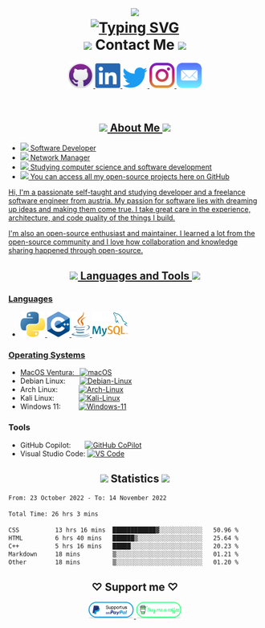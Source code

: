 <h1 align = "center">
<img src="https://emojipedia-us.s3.dualstack.us-west-1.amazonaws.com/thumbs/160/apple/325/waving-hand_1f44b.png" height="60em" align="center"/></br>
<a href="https://git.io/typing-svg"><img src="https://readme-typing-svg.demolab.com?font=Fira+Code&pause=500&color=28A125&center=true&vCenter=true&width=435&lines=Hey+there!+I'm+Chaos+%3A);%3E+github.com%2Fallmightychaos" alt="Typing SVG" /></a>

</br>

<img src="https://emojipedia-us.s3.dualstack.us-west-1.amazonaws.com/thumbs/120/apple/325/closed-mailbox-with-raised-flag_1f4eb.png" height="40em"/>
 Contact Me 
<img src="https://emojipedia-us.s3.dualstack.us-west-1.amazonaws.com/thumbs/120/apple/325/closed-mailbox-with-raised-flag_1f4eb.png" height="40em"/</br>
</h1>

<p align="center">
<a href="https://www.github.com/allmightychaos" target="_blank">
      <img width="50em" alt="Chaos' GitHub Profile" src="https://github.com/allmightychaos/.github/blob/main/.resources/socials/github-icon.svg"/>
<a href="https://www.linkedin.com/in/chaos3003/" target="_blank">
      <img width="50em" alt="Chaos' Linkedin" src="https://github.com/allmightychaos/.github/blob/main/.resources/socials/linkedin.svg"/>
<a href="https://twitter.com/allmightychaos" target="_blank">
      <img width="50em" alt="Chaos' Twitter" src="https://github.com/allmightychaos/.github/blob/main/.resources/socials/twitter.svg"/>
<a href="https://instagram.com/allmighty.chaos" target="_blank">
      <img width="50em" alt="Chaos' Instagram" src="https://github.com/allmightychaos/.github/blob/main/.resources/socials/instagram.svg"/>
<a href="mailto:weghofer.sam@icloud.com" target="_blank">
      <img width="50em" alt="Chaos' E-Mail" src="https://github.com/allmightychaos/.github/blob/main/.resources/socials/mailto.svg"/>
 </br> </br> </br>
</p>

<h2 align = "center">
<img src="https://emojipedia-us.s3.dualstack.us-west-1.amazonaws.com/thumbs/120/apple/325/open-book_1f4d6.png" height="30em"/> 
 About Me 
<img src="https://emojipedia-us.s3.dualstack.us-west-1.amazonaws.com/thumbs/120/apple/325/open-book_1f4d6.png" height="30em"/> </br>
</h2>

- <img src="https://emojipedia-us.s3.dualstack.us-west-1.amazonaws.com/thumbs/120/apple/325/desktop-computer_1f5a5-fe0f.png" height="20em"/> Software Developer
- <img src="https://emojipedia-us.s3.dualstack.us-west-1.amazonaws.com/thumbs/120/apple/325/man-technologist_1f468-200d-1f4bb.png" height="20em"/> Network Manager
- <img src="https://emojipedia-us.s3.dualstack.us-west-1.amazonaws.com/thumbs/120/apple/325/graduation-cap_1f393.png" height="20em"/> Studying computer science and software development
- <img src="https://emojipedia-us.s3.dualstack.us-west-1.amazonaws.com/thumbs/120/whatsapp/326/globe-with-meridians_1f310.png" height="20em"/> You can access all my open-source projects here on GitHub

Hi, I'm a passionate self-taught and studying developer and a freelance software engineer from austria. 
My passion for software lies with dreaming up ideas and making them come true.
I take great care in the experience, architecture, and code quality of the things I build.

I'm also an open-source enthusiast and maintainer. 
I learned a lot from the open-source community and I love how collaboration and knowledge sharing happened through open-source.

<h2 align = "center">
<img src="https://emojipedia-us.s3.dualstack.us-west-1.amazonaws.com/thumbs/120/apple/325/hammer_1f528.png" height="25em"/> 
 Languages and Tools 
<img src="https://emojipedia-us.s3.dualstack.us-west-1.amazonaws.com/thumbs/120/apple/325/hammer_1f528.png" height="25em"/></br>
</h2>

### Languages
- <code><img height="50" src="https://github.com/allmightychaos/.github/blob/main/.resources/languages/python.svg"></code>
<code><img height="50" src="https://github.com/allmightychaos/.github/blob/main/.resources/languages/cpp.svg"></code>
<code><img height="50" src="https://github.com/allmightychaos/.github/blob/main/.resources/languages/java.svg"></code>
<code><img height="50" src="https://github.com/allmightychaos/.github/blob/main/.resources/languages/mysql.svg"></code>

### Operating Systems
- MacOS Ventura: &ensp;[![macOS](https://img.shields.io/badge/macOS-Ventura-e66702?style=round-square&logo=apple&logoColor=ffffff)](https://www.apple.com/macos/ventura)
- Debian Linux:&emsp;&emsp;[![Debian-Linux](https://img.shields.io/badge/Linux-Debian-d50856?style=round-square&logo=debian&logoColor=d50856)](https://www.debian.org/index.de.html)
- Arch Linux:&emsp;&emsp;&emsp;[![Arch-Linux](https://img.shields.io/badge/Linux-Arch-1e3f5a?style=round-square&logo=archlinux&logoColor=1793d1)](https://archlinux.org/)
- Kali Linux:&emsp;&emsp;&emsp;&ensp;[![Kali-Linux](https://img.shields.io/badge/Linux-Kali-2c74ec?style=round-square&logo=kalilinux&logoColor=ffffff)](https://archlinux.org/)
- Windows 11:&emsp;&emsp;&nbsp;&nbsp;[![Windows-11](https://img.shields.io/badge/Windows-11-2596be?style=round-square&logo=windows11&logoColor=2596be)](https://www.youtube.com/watch?v=dQw4w9WgXcQ&ab_channel=RickAstley)

### Tools
- GitHub Copilot:&emsp;&emsp;[![GitHub CoPilot](https://img.shields.io/badge/GitHub-CoPilot-56b335?style=round-square&logo=github&logoColor=56b335)](https://github.com/features/copilot)
- Visual Studio Code: [![VS Code](https://img.shields.io/badge/IDE-VSCode-1087d2?style=round-square&logo=Visual-studio-code&logoColor=1087d2)](https://code.visualstudio.com/)


<h2 align = "center">
<img src="https://emojipedia-us.s3.dualstack.us-west-1.amazonaws.com/thumbs/120/apple/325/chart-increasing_1f4c8.png" height="20em"/> 
 Statistics
<img src="https://emojipedia-us.s3.dualstack.us-west-1.amazonaws.com/thumbs/120/apple/325/chart-decreasing_1f4c9.png" height="20em"/></br>
</h2>
<!--START_SECTION:waka-->

```text
From: 23 October 2022 - To: 14 November 2022

Total Time: 26 hrs 3 mins

CSS          13 hrs 16 mins  ████████████▓░░░░░░░░░░░░   50.96 %
HTML         6 hrs 40 mins   ██████▒░░░░░░░░░░░░░░░░░░   25.64 %
C++          5 hrs 16 mins   █████░░░░░░░░░░░░░░░░░░░░   20.23 %
Markdown     18 mins         ▒░░░░░░░░░░░░░░░░░░░░░░░░   01.21 %
Other        18 mins         ▒░░░░░░░░░░░░░░░░░░░░░░░░   01.20 %
```

<!--END_SECTION:waka-->

<h2 align = "center">
♡ Support me ♡</br>
</h2>

<!-- If you want to have any of those pictures, feel free to contact me and I will send them to you. -->
<p align="center">
  <a href="https://www.paypal.com/donate/?hosted_button_id=57YPDJCJ3U66S" target="_blank">
      <img width="18%" alt="Donate with Paypal" src="https://github.com/allmightychaos/.github/blob/main/.resources/support/support-paypal.svg"/>
  </a>
  <a href="https://www.buymeacoffee.com/allmightychaos" target="_blank">
      <img width="18%" alt="Buy me a coffee" src="https://github.com/allmightychaos/.github/blob/main/.resources/support/support-buy-coffee.svg"/>
  </a>
</p>

<!-- Tools used for the creation: 
- Typing Animation: https://readme-typing-svg.demolab.com/demo/
- Badges: https://shields.io/
-->
